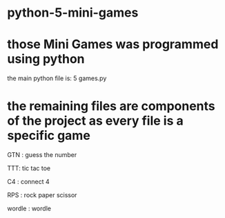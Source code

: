 # python-5-mini-games


# those Mini Games was programmed using python 
 
  the main python file is: 5 games.py 

  # the remaining files are components of the project as every file is a specific game 

 GTN : guess the number 

TTT: tic tac toe

 C4 : connect 4 

 RPS : rock paper scissor 
 
 wordle : wordle
